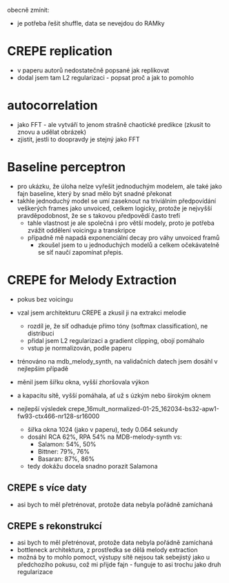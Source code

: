obecně zmínit:
- je potřeba řešit shuffle, data se nevejdou do RAMky

# CREPE replication
- v paperu autorů nedostatečně popsané jak replikovat
- dodal jsem tam L2 regularizaci - popsat proč a jak to pomohlo

# autocorrelation
- jako FFT - ale vytváří to jenom strašně chaotické predikce (zkusit to znovu a udělat obrázek)
- zjistit, jestli to doopravdy je stejný jako FFT

# Baseline perceptron

- pro ukázku, že úloha nelze vyřešit jednoduchým modelem, ale také jako fajn baseline, který by snad mělo být snadné překonat
- takhle jednoduchý model se umí zaseknout na triviálním předpovídání veškerých frames jako unvoiced, celkem logicky, protože je nejvyšší pravděpodobnost, že se s takovou předpovědí často trefí
    - tahle vlastnost je ale společná i pro větší modely, proto je potřeba zvážit oddělení voicingu a transkripce
    - případně mě napadá exponenciální decay pro váhy unvoiced framů
        - zkoušel jsem to u jednoduchých modelů a celkem očekávatelně se síť naučí zapomínat přepis. 

# CREPE for Melody Extraction
- pokus bez voicingu

- vzal jsem architekturu CREPE a zkusil ji na extrakci melodie
    - rozdíl je, že síť odhaduje přímo tóny (softmax classification), ne distribuci
    - přidal jsem L2 regularizaci a gradient clipping, obojí pomáhalo
    - vstup je normalizován, podle paperu
- trénováno na mdb_melody_synth, na validačních datech jsem dosáhl v nejlepším případě

- měnil jsem šířku okna, vyšší zhoršovala výkon
- a kapacitu sítě, vyšší pomáhala, ať už s úzkým nebo širokým oknem
- nejlepší výsledek crepe_16mult_normalized-01-25_162034-bs32-apw1-fw93-ctx466-nr128-sr16000
    - šířka okna 1024 (jako v paperu), tedy 0.064 sekundy
    - dosáhl RCA 62%, RPA 54% na MDB-melody-synth vs:
        - Salamon: 54%, 50%
        - Bittner: 79%, 76%
        - Basaran: 87%, 86%
    - tedy dokážu docela snadno porazit Salamona

## CREPE s více daty
- asi bych to měl přetrénovat, protože data nebyla pořádně zamíchaná

## CREPE s rekonstrukcí
- asi bych to měl přetrénovat, protože data nebyla pořádně zamíchaná
- bottleneck architektura, z prostředka se dělá melody extraction
- možná by to mohlo pomoct, výstupy sítě nejsou tak sebejistý jako u předchozího pokusu, což mi přijde fajn - funguje to asi trochu jako druh regularizace

